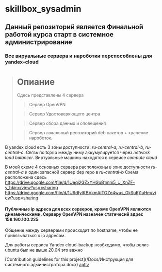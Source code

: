 # skillbox_sysadmin
## Данный репозиторий является Финальной работой курса старт в системное администрирование
### Все вируальные сервера и нароботки перспособлены для yandex-cloud

> # Опиание
> Сдесь представлены 4 сервера
>
> > Сервер OpenVPN
> 
> > Сервер Удостоверяющего центра
> 
> > Сервер сбора данных и оповещения
> 
> > Сервер локальный репозиторий deb пакетов + хранение нароботок.

В yandex cloud есть 3 зоны доступности: *ru-central-a*, *ru-central-b*, *ru-central-c*. Связь по tcp/ip между ниму аккумулируется через *network load balancer*.
Виртуальные машины находятся в сервисе *compute cloud*

В моей схеме 4 основных сервера расположены в зоне доступности *ru-central-a* и один запасной сервер dep repo в *ru-central-b*
Схема расположена сдесь https://drive.google.com/file/d/1Ueqj2GZxYHGoB1mm5_U_XnZF-v_hkinx/view?usp=sharing
https://drive.google.com/file/d/1U6dfylKBVkmAiTOZe4wus_GkSuKj1uHm/view?usp=sharing

#### Публичные ip адреса для всех серверов, кроме OpenVPN являются динамическими. Серверу OpenVPN назначен статичесий адрес 158.160.100.225
Общение между серверами происходит по hostname, чтобы не привязываться к ip адресам.

Для работы сервиса Yandex cloud-backup необходимо, чтобы релиз ubuntu был не выше 20.04 это важно

[Contribution guidelines for this project](/Docs/Инструкция для системного администратора.docx)
[aptly](Docs/aptly.txt)


